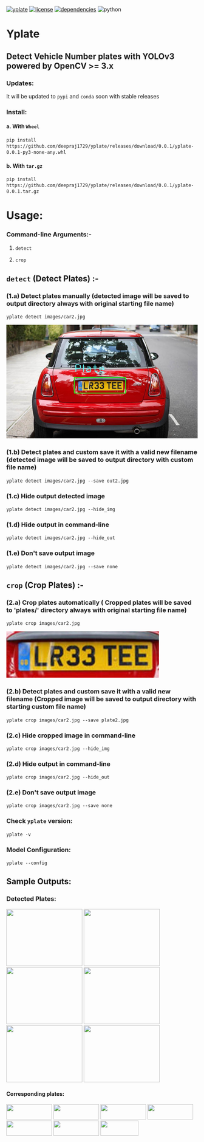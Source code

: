 [![yplate](https://img.shields.io/badge/yplate-v0.0.1-blue)](https://github.com/deepraj1729/yplate/releases/tag/0.0.1)  [![license](https://img.shields.io/badge/License-MIT-yellow)](https://github.com/deepraj1729/yplate/blob/master/LICENSE) [![dependencies](https://img.shields.io/badge/dependencies-packages-orange)](https://github.com/deepraj1729/yplate/blob/master/requirements.txt)
![python](https://img.shields.io/badge/python-3.5%3E-red)
# Yplate

## Detect Vehicle Number plates with YOLOv3 powered by OpenCV >= 3.x 

### Updates:
It will be updated to `pypi` and `conda` soon with stable releases

### Install:

#### a. With `Wheel` 

    pip install https://github.com/deepraj1729/yplate/releases/download/0.0.1/yplate-0.0.1-py3-none-any.whl

#### b. With `tar.gz` 
    
    pip install https://github.com/deepraj1729/yplate/releases/download/0.0.1/yplate-0.0.1.tar.gz
    
    
# Usage:

### Command-line Arguments:-

1. `detect`

2. `crop`


## `detect` (Detect  Plates) :-

### (1.a)  Detect plates manually (detected image will be saved to output directory always with original starting file name) 

    yplate detect images/car2.jpg


![car2](output/car2.jpg)
    
### (1.b)  Detect plates and custom save it with a valid new filename (detected image will be saved to output directory with custom file name) 
    
    yplate detect images/car2.jpg --save out2.jpg
    
### (1.c)  Hide output detected image

    yplate detect images/car2.jpg --hide_img
    
### (1.d)  Hide output in command-line

    yplate detect images/car2.jpg --hide_out

### (1.e)  Don't save output image 

    yplate detect images/car2.jpg --save none


## `crop` (Crop Plates) :-

### (2.a)  Crop plates automatically ( Cropped plates will be saved to 'plates/' directory always with original starting file name)

    yplate crop images/car2.jpg

![plate2](plates/car2_plate_0.jpg)
    
### (2.b)  Detect plates and custom save it with a valid new filename (Cropped image will be saved to output directory with starting custom file name)
    
    yplate crop images/car2.jpg --save plate2.jpg
    
### (2.c)  Hide cropped image in command-line

    yplate crop images/car2.jpg --hide_img
    
### (2.d)  Hide output in command-line

    yplate crop images/car2.jpg --hide_out

### (2.e)  Don't save output image

    yplate crop images/car2.jpg --save none


### Check `yplate` version:

    yplate -v

### Model Configuration:

    yplate --config

## Sample Outputs:

### Detected Plates:

<img src="https://github.com/deepraj1729/yplate/blob/master/output/car2.jpg" width = "200" height = "150"> <img src="https://github.com/deepraj1729/yplate/blob/master/output/car3.jpg" width = "200" height = "150"> <img src="https://github.com/deepraj1729/yplate/blob/master/output/car4.jpg" width = "200" height = "150"> <img src="https://github.com/deepraj1729/yplate/blob/master/output/car5.jpg" width = "200" height = "150"> <img src="https://github.com/deepraj1729/yplate/blob/master/output/car6.jpg" width = "200" height = "150"> <img src="https://github.com/deepraj1729/yplate/blob/master/output/car1.jpg" width = "200" height = "150">

#### Corresponding plates:

<div>
<img src="https://github.com/deepraj1729/yplate/blob/master/plates/car2_plate_0.jpg" width = "120" height = "40">  <img src="https://github.com/deepraj1729/yplate/blob/master/plates/car3_plate_0.jpg" width = "120" height = "40">  <img src="https://github.com/deepraj1729/yplate/blob/master/plates/car4_plate_0.jpg" width = "120" height = "40">  <img src="https://github.com/deepraj1729/yplate/blob/master/plates/car4_plate_1.jpg" width = "120" height = "40">  <img src="https://github.com/deepraj1729/yplate/blob/master/plates/car5_plate_0.jpg" width = "120" height = "40">  <img src="https://github.com/deepraj1729/yplate/blob/master/plates/car6_plate_0.jpg" width = "120" height = "40">  <img src="https://github.com/deepraj1729/yplate/blob/master/plates/car1_plate_0.jpg" width = "100" height = "40">
</div>
